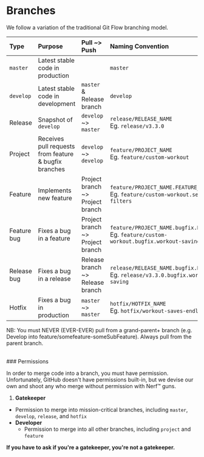 # Branches

We follow a variation of the traditional Git Flow branching model.

Type | Purpose | Pull ~> Push | Naming Convention
:----|:--------|:-------------|:-----------------
`master` | Latest stable code in production |  | `master`
`develop` | Latest stable code in development | `master` & Release branch | `develop`
Release | Snapshot of `develop` | `develop` ~> `master` | `release/RELEASE_NAME`<br />Eg. `release/v3.3.0`
Project | Receives pull requests from feature & bugfix branches | `develop` ~> `develop` | `feature/PROJECT_NAME`<br />Eg. `feature/custom-workout`
Feature | Implements new feature | Project branch ~> Project branch | `feature/PROJECT_NAME.FEATURE_NAME`<br />Eg. `feature/custom-workout.search-filters`
Feature bug | Fixes a bug in a feature | Project branch ~> Project branch | `feature/PROJECT_NAME.bugfix.BUGFIX_NAME`<br />Eg. `feature/custom-workout.bugfix.workout-saving`
Release bug | Fixes a bug in a release | Release branch ~> Release branch | `release/RELEASE_NAME.bugfix.BUGFIX_NAME`<br />Eg. `release/v3.3.0.bugfix.workout-saving`
Hotfix | Fixes a bug in production | `master` ~> `master` | `hotfix/HOTFIX_NAME`<br />Eg. `hotfix/workout-saves-endlessly`

NB: You must NEVER (EVER-EVER) pull from a grand-parent+ branch (e.g. Develop into feature/somefeature-someSubFeature). Always pull from the parent branch.

<br />
### Permissions

In order to merge code into a branch, you must have permission.
Unfortunately, GitHub doesn't have permissions built-in, but we devise our own and shoot any who merge without permission with Nerf™ guns.

1. **Gatekeeper**
  * Permission to merge into mission-critical branches, including `master`, `develop`, `release`, and `hotfix`
* **Developer**
  * Permission to merge into all other branches, including `project` and `feature`

**If you have to ask if you're a gatekeeper, you're not a gatekeeper.**
